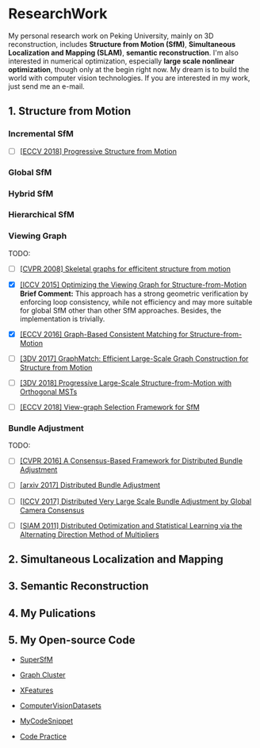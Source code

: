 # ResearchWork
My personal research work on Peking University, mainly on 3D reconstruction, includes **Structure from Motion (SfM)**, **Simultaneous Localization and Mapping (SLAM)**, **semantic reconstruction**. I'm also interested in numerical optimization, especially **large scale nonlinear optimization**, though only at the begin right now. My dream is to build the world with computer vision technologies. If you are interested in my work, just send me an e-mail. 

## 1. Structure from Motion

### Incremental SfM
- [ ] [[ECCV 2018] Progressive Structure from Motion](http://openaccess.thecvf.com/content_ECCV_2018/papers/Alex_Locher_Progressive_Structure_from_ECCV_2018_paper.pdf)

### Global SfM

### Hybrid SfM

### Hierarchical SfM

### Viewing Graph

TODO:
- [ ] [[CVPR 2008] Skeletal graphs for efficitent structure from motion](http://www.cs.cornell.edu/~snavely/projects/skeletalset/SkeletalSets_cvpr08.pdf)

- [x] [[ICCV 2015] Optimizing the Viewing Graph for Structure-from-Motion](http://cs.ucsb.edu/~holl/pubs/Sweeney-2015-ICCV.pdf) **Brief Comment:** This approach has a strong geometric verification by enforcing loop consistency, while not efficiency and may more suitable for global SfM other than other SfM approaches. Besides, the implementation is trivially.

- [x] [[ECCV 2016] Graph-Based Consistent Matching for Structure-from-Motion](https://home.cse.ust.hk/~tshenaa/files/pub/eccv2016_graph_match.pdf)

- [ ] [[3DV  2017] GraphMatch: Efficient Large-Scale Graph Construction for Structure from Motion](http://vfragoso.com/pdfs/graphmatch.pdf)

- [ ] [[3DV 2018] Progressive Large-Scale Structure-from-Motion with Orthogonal MSTs]()

- [ ] [[ECCV 2018] View-graph Selection Framework for SfM](http://openaccess.thecvf.com/content_ECCV_2018/papers/Rajvi_Shah_View-graph_Selection_Framework_ECCV_2018_paper.pdf)


### Bundle Adjustment

TODO:
- [ ] [[CVPR 2016] A Consensus-Based Framework for Distributed Bundle Adjustment]()

- [ ] [[arxiv 2017] Distributed Bundle Adjustment]()

- [ ] [[ICCV 2017] Distributed Very Large Scale Bundle Adjustment by Global Camera Consensus]()

- [ ] [[SIAM 2011] Distributed Optimization and Statistical Learning via the Alternating Direction Method of Multipliers]()


## 2. Simultaneous Localization and Mapping


## 3. Semantic Reconstruction


## 4. My Pulications


## 5. My Open-source Code
- [SuperSfM](https://github.com/AIBluefisher/SuperSfM)

- [Graph Cluster](https://github.com/AIBluefisher/GraphCluster)

- [XFeatures](https://github.com/AIBluefisher/XFeatures)

- [ComputerVisionDatasets](https://github.com/AIBluefisher/ComputerVisionDatasets)

- [MyCodeSnippet](https://github.com/AIBluefisher/MyCodeSnippet)

- [Code Practice](https://github.com/AIBluefisher/CodePractice)
